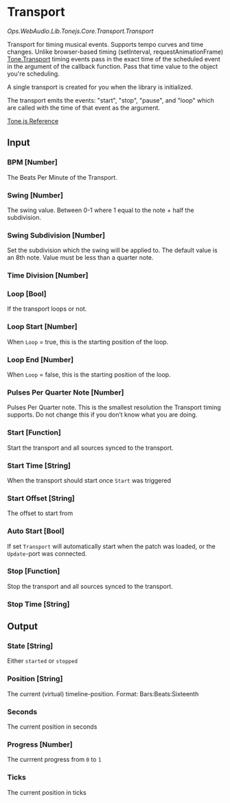 # Transport

*Ops.WebAudio.Lib.Tonejs.Core.Transport.Transport*   

Transport for timing musical events. Supports tempo curves and time changes. Unlike browser-based timing (setInterval, requestAnimationFrame) [Tone.Transport](https://tonejs.github.io/docs/#Transport) timing events pass in the exact time of the scheduled event in the argument of the callback function. Pass that time value to the object you're scheduling. 

A single transport is created for you when the library is initialized. 

The transport emits the events: "start", "stop", "pause", and "loop" which are called with the time of that event as the argument.

[Tone.js Reference](https://tonejs.github.io/docs/#Transport)

## Input

### BPM [Number]

The Beats Per Minute of the Transport.

### Swing [Number]

The swing value. Between 0-1 where 1 equal to the note + half the subdivision.

### Swing Subdivision [Number]

Set the subdivision which the swing will be applied to. The default value is an 8th note. Value must be less than a quarter note.

### Time Division [Number]

### Loop [Bool]

If the transport loops or not.

### Loop Start [Number]

When `Loop` = true, this is the starting position of the loop.

### Loop End [Number]

When `Loop` = false, this is the starting position of the loop.

### Pulses Per Quarter Note [Number]

Pulses Per Quarter note. This is the smallest resolution the Transport timing supports. Do not change this if you don’t know what you are doing.

### Start [Function]

Start the transport and all sources synced to the transport.

### Start Time [String]

When the transport should start once `Start` was triggered

### Start Offset [String]

The offset to start from

### Auto Start [Bool]

If set `Transport` will automatically start when the patch was loaded, or the `Update`-port was connected.

### Stop [Function]

Stop the transport and all sources synced to the transport.

### Stop Time [String]

## Output

### State [String]

Either `started` or `stopped`

### Position [String]

The current (virtual) timeline-position. Format: Bars:Beats:Sixteenth

### Seconds

The current position in seconds

### Progress [Number]

The currrent progress from `0` to `1`

### Ticks

The current position in ticks